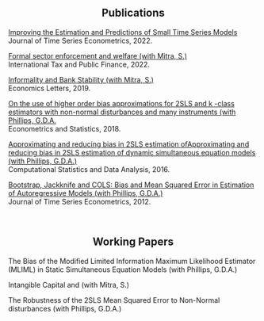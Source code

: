 
<center><h2> Publications</h2></center>
<p><a href="doi:10.1515/jtse-2021-0051">Improving the Estimation and Predictions of Small Time Series Models</a> <br>
  Journal of Time Series Econometrics, 2022. </p>  

<p><a href="doi:10.1007/s10797-022-09725-1">Formal sector enforcement and welfare (with Mitra, S.)</a> <br>
International Tax and Public Finance, 2022.
</p>  

<p><a href="doi:10.1016/j.econlet.2019.06.012">Informality and Bank Stability (with Mitra, S.)</a> <br> 
  Economics Letters, 2019.</p> 

<p><a href="hdoi:10.1016/j.ecosta.2017.06.002">On the use of higher order bias approximations for 2SLS and k -class estimators with non-normal disturbances and many instruments (with Phillips, G.D.A.</a>  <br>
Econometrics and Statistics, 2018. </p>  

<p><a href="doi:10.1016/j.csda.2015.11.011">Approximating and reducing bias in 2SLS estimation ofApproximating and reducing bias in 2SLS estimation of dynamic simultaneous equation models (with Phillips, G.D.A.)</a> <br>
 Computational Statistics and Data Analysis, 2016. </p> 

<p><a href="doi:10.1515/1941-1928.1122">Bootstrap, Jackknife and COLS: Bias and Mean Squared Error in Estimation of Autoregressive Models (with Phillips, G.D.A.)</a> <br>
Journal of Time Series Econometrics, 2012.</p>  <br>

<center><h2> Working Papers</h2></center>
<p>The Bias of the Modified Limited Information Maximum Likelihood Estimator (MLIML) in Static Simultaneous Equation Models (with Phillips, G.D.A.)</p>  
<p>Intangible Capital and (with Mitra, S.)</p>  
<p>The Robustness of the 2SLS Mean Squared Error to Non-Normal disturbances (with Phillips, G.D.A.)</p> 
